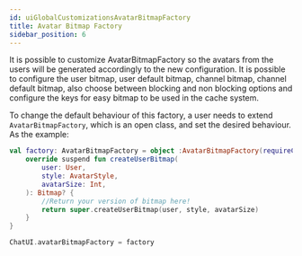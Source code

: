 ```yaml
---
id: uiGlobalCustomizationsAvatarBitmapFactory
title: Avatar Bitmap Factory
sidebar_position: 6
---
```


It is possible to customize AvatarBitmapFactory so the avatars from the users will
be generated accordingly to the new configuration. It is possible to configure
the user bitmap, user default bitmap, channel bitmap, channel default bitmap, also choose
between blocking and non blocking options and configure the keys for easy bitmap to be used
in the cache system.

To change the default behaviour of this factory, a user needs to extend `AvatarBitmapFactory`,
which is an open class, and set the desired behaviour. As the example:

```kotlin
val factory: AvatarBitmapFactory = object :AvatarBitmapFactory(requireContext()) {
    override suspend fun createUserBitmap(
        user: User,
        style: AvatarStyle,
        avatarSize: Int,
    ): Bitmap? {
        //Return your version of bitmap here!
        return super.createUserBitmap(user, style, avatarSize)
    }
}

ChatUI.avatarBitmapFactory = factory
```

